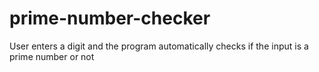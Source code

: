 # prime-number-checker
User enters a digit and the program automatically checks if the input is a prime number or not
